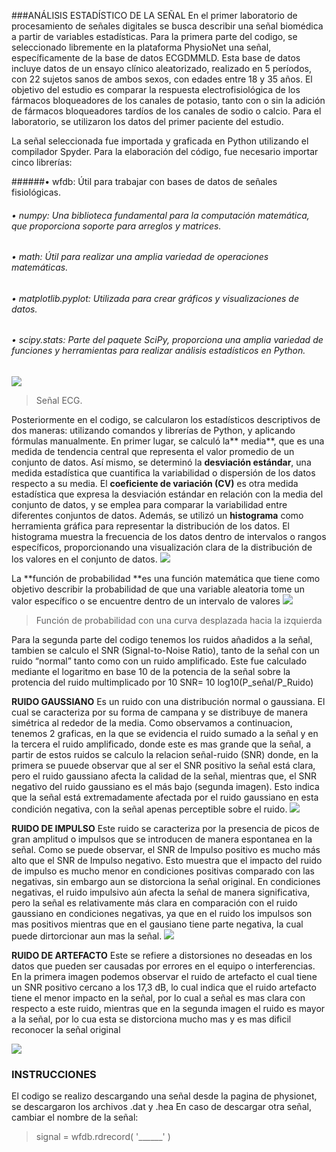 ###ANÁLISIS ESTADÍSTICO DE LA SEÑAL
En el primer laboratorio de procesamiento de señales digitales se busca describir una señal biomédica a partir de variables estadísticas.
Para la primera parte del codigo, se seleccionado libremente en la plataforma PhysioNet una señal, específicamente de la base de datos ECGDMMLD. Esta base de datos incluye datos de un ensayo clínico aleatorizado, realizado en 5 períodos, con 22 sujetos sanos de ambos sexos, con edades entre 18 y 35 años. El objetivo del estudio es comparar la respuesta electrofisiológica de los fármacos bloqueadores de los canales de potasio, tanto con o sin la adición de fármacos bloqueadores tardíos de los canales de sodio o calcio. Para el laboratorio, se utilizaron los datos del primer paciente del estudio.

La señal seleccionada fue importada y graficada en Python utilizando el compilador Spyder. Para la elaboración del código, fue necesario importar cinco librerías:

######•	wfdb: Útil para trabajar con bases de datos de señales fisiológicas.
###### •	numpy: Una biblioteca fundamental para la computación matemática, que proporciona soporte para arreglos y matrices.
###### •	math: Útil para realizar una amplia variedad de operaciones matemáticas.
###### •	matplotlib.pyplot: Utilizada para crear gráficos y visualizaciones de datos.
###### •	scipy.stats: Parte del paquete SciPy, proporciona una amplia variedad de funciones y herramientas para realizar análisis estadísticos en Python.


![](https://imgur.com/h7IKREL.png)
> Señal ECG.

Posteriormente en el codigo, se calcularon los estadísticos descriptivos de dos maneras: utilizando comandos y librerías de Python, y aplicando fórmulas manualmente.
En primer lugar, se calculó la** media**, que es una medida de tendencia central que representa el valor promedio de un conjunto de datos.
Así mismo, se determinó la **desviación estándar**, una medida estadística que cuantifica la variabilidad o dispersión de los datos respecto a su media.
El **coeficiente de variación (CV)** es otra medida estadística que expresa la desviación estándar en relación con la media del conjunto de datos, y se emplea para comparar la variabilidad entre diferentes conjuntos de datos.
Además, se utilizó un **histograma** como herramienta gráfica para representar la distribución de los datos. El histograma muestra la frecuencia de los datos dentro de intervalos o rangos específicos, proporcionando una visualización clara de la distribución de los valores en el conjunto de datos.
![](https://imgur.com/UaovcLA.png)


 
La **función de probabilidad **es una función matemática que tiene como objetivo describir la probabilidad de que una variable aleatoria tome un valor específico o se encuentre dentro de un intervalo de valores
![](https://imgur.com/wzJz8V4.png)
>Función de probabilidad con una curva desplazada hacia la izquierda

Para la segunda parte del codigo tenemos los ruidos añadidos a la señal, tambien se calculo el SNR (Signal-to-Noise Ratio), tanto de la señal con un ruido “normal” tanto como con un ruido amplificado. Este fue calculado mediante el logaritmo en base 10 de la potencia de la señal sobre la protencia del ruido multimplicado por 10
SNR= 10 log10(P_señal/P_Ruido)

**RUIDO GAUSSIANO**
Es un ruido con una distribución normal o gaussiana. El cual se caracteriza por su forma de campana y se distribuye de manera simétrica al rededor de la media.
Como observamos a continuacion, tenemos 2 graficas, en la que se evidencia el ruido sumado a la señal y en la tercera el ruido amplificado, donde este es mas grande que la señal, a partir de estos ruidos se calculo la relacion señal-ruido (SNR) donde, en la primera se puuede observar que al ser el SNR positivo la señal está clara, pero el ruido gaussiano afecta la calidad de la señal, mientras que, el SNR negativo del ruido gaussiano es el más bajo (segunda imagen). Esto indica que la señal está extremadamente afectada por el ruido gaussiano en esta condición negativa, con la señal apenas perceptible sobre el ruido.
![](https://imgur.com/UFPN4qf.png)
  
**RUIDO DE IMPULSO**
Este ruido se caracteriza por la presencia de picos de gran amplitud o impulsos que se introducen de manera espontanea en la señal.
Como se puede observar, el SNR de Impulso positivo es mucho más alto que el SNR de Impulso negativo. Esto muestra que el impacto del ruido de impulso es mucho menor en condiciones positivas comparado con las negativas, sin embargo aun se distorciona la señal original. En condiciones negativas, el ruido impulsivo aún afecta la señal de manera significativa, pero la señal es relativamente más clara en comparación con el ruido gaussiano en condiciones negativas, ya que en el ruido los impulsos son mas positivos mientras que en el gausiano tiene parte negativa, la cual puede dirtorcionar aun mas la señal.
  ![](https://imgur.com/N7cYTFY.png)

**RUIDO DE ARTEFACTO**
Este se refiere a distorsiones no deseadas en los datos que pueden ser causadas por errores en el equipo o interferencias.
En la primera imagen podemos observar el ruido de artefacto el cual tiene un SNR positivo cercano a los 17,3 dB, lo cual indica que el ruido artefacto tiene el menor impacto en la señal, por lo cual a señal es mas clara con respecto a este ruido, mientras que en la segunda imagen el ruido es mayor a la señal, por lo cua esta se distorciona mucho mas y es mas dificil reconocer la señal original 

  ![](https://imgur.com/EO3OQgo.png)
   
### INSTRUCCIONES 
El codigo se realizo descargando una señal desde la pagina de physionet, se descargaron los archivos .dat y .hea
En caso de descargar otra señal, cambiar el nombre de la señal:
>	 signal = wfdb.rdrecord( '______' )


